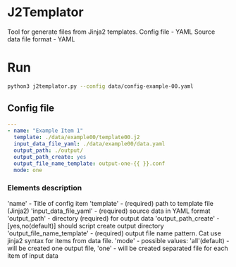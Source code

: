 # J2Templator

Tool for generate files from Jinja2 templates.
Config file - YAML
Source data file format - YAML

# Run
```bash
python3 j2templator.py --config data/config-example-00.yaml
```

## Config file 
```yaml
---
- name: "Example Item 1" 
  template: ./data/example00/template00.j2
  input_data_file_yaml: ./data/example00/data.yaml
  output_path: ./output/
  output_path_create: yes
  output_file_name_template: output-one-{{ }}.conf
  mode: one
```
### Elements description
'name' - Title of config item
'template' - (required) path to template file (Jinja2)
'input_data_file_yaml' - (required) source data in YAML format
'output_path' - directory (required) for output data
'output_path_create' - [yes,no(default)] should script create output directory
'output_file_name_template' - (required) output file name pattern. Cat use jinja2 syntax for items from data file. 
'mode' - possible values: 'all'(default) -  will be created one output file, 'one' - will be created separated file for each item of input data


